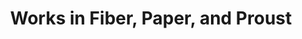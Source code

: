 ---
layout: document
published: true
permalink: /writing/articles/bodhisattva-fractal-world_artist-statement.html
category: Exhibition

type: collection
role: artist
with: none
title: "Works in Fiber, Paper, and Proust"
sub_title: none

exhibitions:
	- venue: Harvard University
	- date: 2005

related-documents:
	- fiber-paper-proust_artist-statement

related-images:
	- adjective-game-flat-big.jpg
	- adjective-game-flat-detail3-big.jpg
	- loom-book-larger-3D-big.jpg
	- loom-book-smaller-flat.jpg
	- marbled-book-3D-big.jpg
	- marbled-book-flat-big.jpg
	- marbled-book-flat-detail3-big.jpg
	- polyp-big.jpg
	- proust-in-a-bottle-3D-big.jpg
	- smocking-i-have-always-known-big.jpg

display_data:
    - {k: title, v: Title}
    - {k: editions.publisher, v: Publisher}
    - {k: editions.date, v: Publication Date}
  
---